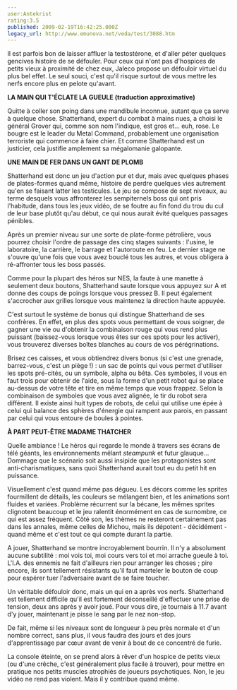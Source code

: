 ```yaml
---
user:Antekrist
rating:3.5
published: 2009-02-19T16:42:25.000Z
legacy_url: http://www.emunova.net/veda/test/3088.htm
---
```

Il est parfois bon de laisser affluer la testostérone, et d'aller péter quelques gencives histoire de se défouler. Pour ceux qui n'ont pas d'hospices de petits vieux à proximité de chez eux, Jaleco propose un défouloir virtuel du plus bel effet. Le seul souci, c'est qu'il risque surtout de vous mettre les nerfs encore plus en pelote qu'avant.  

  

**LA MAIN QUI T'ÉCLATE LA GUEULE (traduction approximative)**  

Quitte à coller son poing dans une mandibule inconnue, autant que ça serve à quelque chose. Shatterhand, expert du combat à mains nues, a choisi le général Grover qui, comme son nom l'indique, est gros et... euh, rose. Le bougre est le leader du Metal Command, probablement une organisation terroriste qui commence à faire chier. Et comme Shatterhand est un justicier, cela justifie amplement sa mégalomanie galopante.  

  

**UNE MAIN DE FER DANS UN GANT DE PLOMB**  

Shatterhand est donc un jeu d'action pur et dur, mais avec quelques phases de plates-formes quand même, histoire de perdre quelques vies autrement qu'en se faisant latter les testicules. Le jeu se compose de sept niveaux, au terme desquels vous affronterez les sempiternels boss qui ont pris l'habitude, dans tous les jeux vidéo, de se foutre au fin fond du trou du cul de leur base plutôt qu'au début, ce qui nous aurait évité quelques passages pénibles.  

Après un premier niveau sur une sorte de plate-forme pétrolière, vous pourrez choisir l'ordre de passage des cinq stages suivants : l'usine, le laboratoire, la carrière, le barrage et l'autoroute en feu. Le dernier stage ne s'ouvre qu'une fois que vous avez bouclé tous les autres, et vous obligera à ré-affronter tous les boss passés.  

Comme pour la plupart des héros sur NES, la faute à une manette à seulement deux boutons, Shatterhand saute lorsque vous appuyez sur A et donne des coups de poings lorsque vous pressez B. Il peut également s'accrocher aux grilles lorsque vous maintenez la direction haute appuyée.  

C'est surtout le système de bonus qui distingue Shatterhand de ses confrères. En effet, en plus des spots vous permettant de vous soigner, de gagner une vie ou d'obtenir la combinaison rouge qui vous rend plus puissant (baissez-vous lorsque vous êtes sur ces spots pour les activer), vous trouverez diverses boîtes blanches au cours de vos pérégrinations.  

Brisez ces caisses, et vous obtiendrez divers bonus (si c'est une grenade, barrez-vous, c'est un piège !) : un sac de points qui vous permet d'utiliser les spots pré-cités, ou un symbole, alpha ou bêta. Ces symboles, il vous en faut trois pour obtenir de l'aide, sous la forme d'un petit robot qui se place au-dessus de votre tête et tire en même temps que vous frappez. Selon la combinaison de symboles que vous avez alignée, le tir du robot sera différent. Il existe ainsi huit types de robots, de celui qui utilise une épée à celui qui balance des sphères d'énergie qui rampent aux parois, en passant par celui qui vous entoure de boules à pointes.  

  

**À PART PEUT-ÊTRE MADAME THATCHER**  

Quelle ambiance ! Le héros qui regarde le monde à travers ses écrans de télé géants, les environnements mêlant _steampunk_ et futur glauque... Dommage que le scénario soit aussi insipide que les protagonistes sont anti-charismatiques, sans quoi Shatterhand aurait tout eu du petit hit en puissance.  

Visuellement c'est quand même pas dégueu. Les décors comme les sprites fourmillent de détails, les couleurs se mélangent bien, et les animations sont fluides et variées. Problème récurrent sur la bécane, les mêmes sprites clignotent beaucoup et le jeu ralentit énormément en cas de surnombre, ce qui est assez fréquent. Côté son, les thèmes ne resteront certainement pas dans les annales, même celles de Michou, mais ils dépotent - décidément - quand même et c'est tout ce qui compte durant la partie.  

A jouer, Shatterhand se montre incroyablement bourrin. Il n'y a absolument aucune subtilité : moi vois toi, moi cours vers toi et moi arrache gueule à toi. L'I.A. des ennemis ne fait d'ailleurs rien pour arranger les choses ; pire encore, ils sont tellement résistants qu'il faut marteler le bouton de coup pour espérer tuer l'adversaire avant de se faire toucher.  

Un véritable défouloir donc, mais un qui en a après vos nerfs. Shatterhand est tellement difficile qu'il est fortement déconseillé d'effectuer une prise de tension, deux ans après y avoir joué. Pour vous dire, je tournais à 11.7 avant d'y jouer, maintenant je pisse le sang par le nez non-stop.  

De fait, même si les niveaux sont de longueur à peu près normale et d'un nombre correct, sans plus, il vous faudra des jours et des jours d'apprentissage par cœur avant de venir à bout de ce concentré de furie.  

La console éteinte, on se prend alors à rêver d'un hospice de petits vieux (ou d'une crêche, c'est généralement plus facile à trouver), pour mettre en pratique nos petits muscles atrophiés de joueurs psychotiques. Non, le jeu vidéo ne rend pas violent. Mais il y contribue quand même.